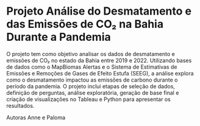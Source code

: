# Projeto Análise do Desmatamento e das Emissões de CO₂ na Bahia Durante a Pandemia

O projeto tem como objetivo analisar os dados de desmatamento e emissões de CO₂ no estado da Bahia entre 2019 e 2022. 
Utilizando bases de dados como o MapBiomas Alertas e o Sistema de Estimativas de Emissões e Remoções de Gases de Efeito Estufa (SEEG), a análise explora como o desmatamento impactou as emissões de carbono durante o período da pandemia. 
O projeto inclui etapas de seleção de dados, definição de perguntas, análise exploratória, geração de base final e criação de visualizações no Tableau e Python para apresentar os resultados.

Autoras
Anne e Paloma
